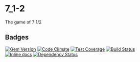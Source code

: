 # 7_1-2
The game of 7 1/2
## Badges
[![Gem Version](https://badge.fury.io/rb/7_half.svg)](http://badge.fury.io/rb/7_half)
[![Code Climate](https://codeclimate.com/github/Zrp200/7_1-2/badges/gpa.svg)](https://codeclimate.com/github/Zrp200/7_1-2)
[![Test Coverage](https://codeclimate.com/github/Zrp200/7_1-2/badges/coverage.svg)](https://codeclimate.com/github/Zrp200/7_1-2)
[![Build Status](https://travis-ci.org/Zrp200/7_half.svg?branch=master)](https://travis-ci.org/Zrp200/7_half)
[![Inline docs](http://inch-ci.org/github/zrp200/7_1-2.svg?branch=master)](http://inch-ci.org/github/zrp200/7_1-2)
[![Dependency Status](https://gemnasium.com/Zrp200/7_half.svg)](https://gemnasium.com/Zrp200/7_half)
